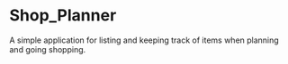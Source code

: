 # Shop_Planner
A simple application for listing and keeping track of items when planning and going shopping. 
